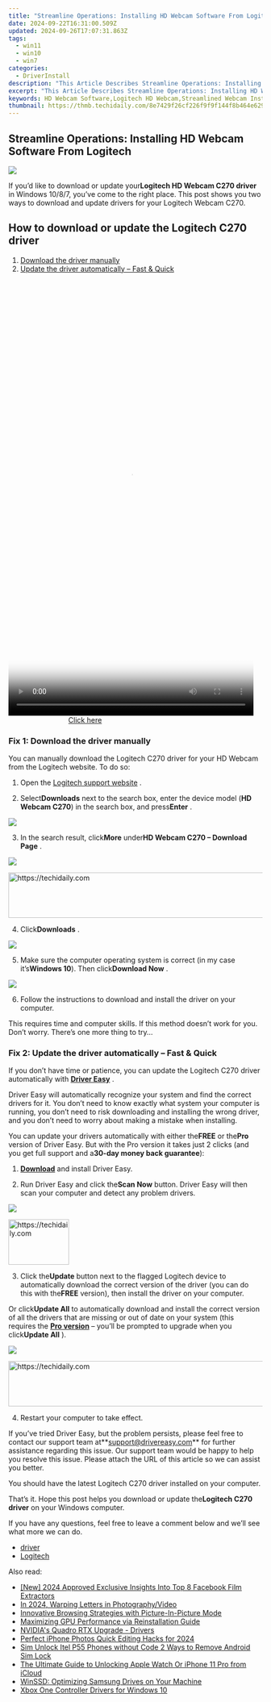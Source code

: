 ```yaml
---
title: "Streamline Operations: Installing HD Webcam Software From Logitech"
date: 2024-09-22T16:31:00.509Z
updated: 2024-09-26T17:07:31.863Z
tags:
  - win11
  - win10
  - win7
categories:
  - DriverInstall
description: "This Article Describes Streamline Operations: Installing HD Webcam Software From Logitech"
excerpt: "This Article Describes Streamline Operations: Installing HD Webcam Software From Logitech"
keywords: HD Webcam Software,Logitech HD Webcam,Streamlined Webcam Installation,Webcam Software Guide,Professional Webcam Setup,Enhanced Video Conferencing,Logitech HD Webcam Installation Tutorial
thumbnail: https://thmb.techidaily.com/8e7429f26cf226f9f9f144f8b464e629b87419e8b1e2596cca527bf6aeb943f1.jpg
---
```


## Streamline Operations: Installing HD Webcam Software From Logitech

![](https://images.drivereasy.com/wp-content/uploads/2018/06/img_5b1781550cb8b.jpg)

 If you’d like to download or update your**Logitech HD Webcam C270 driver** in Windows 10/8/7, you’ve come to the right place. This post shows you two ways to download and update drivers for your Logitech Webcam C270.

## How to download or update the Logitech C270 driver

1. [Download the driver manually](#Fix1)
2. [Update the driver automatically – Fast & Quick](#Fix2)

<!-- affiliate ads begin -->
<span id="1899850">
					<video width="486" height="864" style="cursor:pointer"
           poster="//a.impactradius-go.com/display-clicktoplayimage/1899850.png"
           onclick="if(!this.playClicked){this.play();this.setAttribute('controls',true);this.playClicked=true;}">
	   <source src="//a.impactradius-go.com/display-ad/14483-1899850">
	   <img src="//a.impactradius-go.com/display-clicktoplayimage/1899850.png" style="border: none; height: 100%; width: 100%; object-fit: contain">
	</video>
	<div style="width:304px;text-align:center"><a href="javascript:window.open(decodeURIComponent('https%3A%2F%2Felectronicx.pxf.io%2Fc%2F5597632%2F1899850%2F14483'), '_blank');void(0);">Click here</a></div>
</span>
<img height="0" width="0" src="https://imp.pxf.io/i/5597632/1899850/14483" style="position:absolute;visibility:hidden;" border="0" />
<!-- affiliate ads end -->

### Fix 1: Download the driver manually

 You can manually download the Logitech C270 driver for your HD Webcam from the Logitech website. To do so:

 1) Open the [Logitech support website](http://support.logitech.com/home) .

 2) Select**Downloads** next to the search box, enter the device model (**HD Webcam C270**) in the search box, and press**Enter** .

![](https://images.drivereasy.com/wp-content/uploads/2018/06/img_5b178291e9c4c.jpg)

 3) In the search result, click**More** under**HD Webcam C270 – Download Page** .

![](https://images.drivereasy.com/wp-content/uploads/2018/06/img_5b1782bf7e18a.jpg)

<!-- affiliate ads begin -->
<a href="https://ephamedtechinc.pxf.io/c/5597632/2137228/26400" target="_top" id="2137228">
  <img src="//a.impactradius-go.com/display-ad/26400-2137228" border="0" alt="https://techidaily.com" width="728" height="90"/>
</a>
<img height="0" width="0" src="https://ephamedtechinc.pxf.io/i/5597632/2137228/26400" style="position:absolute;visibility:hidden;" border="0" />
<!-- affiliate ads end -->

 4) Click**Downloads** .

![](https://images.drivereasy.com/wp-content/uploads/2018/06/img_5b1782dc0de4d.png)

 5) Make sure the computer operating system is correct (in my case it’s**Windows 10**). Then click**Download Now** .

![](https://images.drivereasy.com/wp-content/uploads/2018/06/img_5b17830c441d8.jpg)

 6) Follow the instructions to download and install the driver on your computer.

 This requires time and computer skills. If this method doesn’t work for you. Don’t worry. There’s one more thing to try…

### Fix 2: Update the driver automatically – Fast & Quick

 If you don’t have time or patience, you can update the Logitech C270 driver automatically with **[Driver Easy](https://tools.techidaily.com/drivereasy/download/)**  .

 Driver Easy will automatically recognize your system and find the correct drivers for it. You don’t need to know exactly what system your computer is running, you don’t need to risk downloading and installing the wrong driver, and you don’t need to worry about making a mistake when installing.

 You can update your drivers automatically with either the**FREE** or the**Pro** version of Driver Easy. But with the Pro version it takes just 2 clicks (and you get full support and a**30-day money back guarantee**):

 1) **[Download](https://tools.techidaily.com/drivereasy/download/)**  and install Driver Easy.

 2) Run Driver Easy and click the**Scan Now** button. Driver Easy will then scan your computer and detect any problem drivers.

![](https://images.drivereasy.com/wp-content/uploads/2018/05/img_5b06357826b8d.jpg)

<!-- affiliate ads begin -->
<a href="https://aligracehair.sjv.io/c/5597632/2135394/19272" target="_top" id="2135394">
  <img src="//a.impactradius-go.com/display-ad/19272-2135394" border="0" alt="https://techidaily.com" width="120" height="90"/>
</a>
<img height="0" width="0" src="https://aligracehair.sjv.io/i/5597632/2135394/19272" style="position:absolute;visibility:hidden;" border="0" />
<!-- affiliate ads end -->

 3) Click the**Update** button next to the flagged Logitech device to automatically download the correct version of the driver (you can do this with the**FREE** version), then install the driver on your computer.

 Or click**Update All** to automatically download and install the correct version of all the drivers that are missing or out of date on your system (this requires the **[Pro version](https://tools.techidaily.com/drivereasy/download/)**  – you’ll be prompted to upgrade when you click**Update All** ).

![](https://images.drivereasy.com/wp-content/uploads/2018/06/img_5b1784743b8e8.jpg)

<!-- affiliate ads begin -->
<a href="https://appsumo.8odi.net/c/5597632/2118319/7443" target="_top" id="2118319">
  <img src="//a.impactradius-go.com/display-ad/7443-2118319" border="0" alt="https://techidaily.com" width="728" height="90"/>
</a>
<img height="0" width="0" src="https://appsumo.8odi.net/i/5597632/2118319/7443" style="position:absolute;visibility:hidden;" border="0" />
<!-- affiliate ads end -->

4) Restart your computer to take effect.

 If you’ve tried Driver Easy, but the problem persists, please feel free to contact our support team at**<support@drivereasy.com>** for further assistance regarding this issue. Our support team would be happy to help you resolve this issue. Please attach the URL of this article so we can assist you better.

 You should have the latest Logitech C270 driver installed on your computer.

 That’s it. Hope this post helps you download or update the**Logitech C270 driver** on your Windows computer.

 If you have any questions, feel free to leave a comment below and we’ll see what more we can do.

* [driver](https://tools.techidaily.com/drivereasy/download/)
* [Logitech](https://store.drivereasy.com/order/cart.php?PRODS=4731822&QTY=1&AFFILIATE=108875)

<ins class="adsbygoogle"
     style="display:block"
     data-ad-format="autorelaxed"
     data-ad-client="ca-pub-7571918770474297"
     data-ad-slot="1223367746"></ins>

<ins class="adsbygoogle"
     style="display:block"
     data-ad-client="ca-pub-7571918770474297"
     data-ad-slot="8358498916"
     data-ad-format="auto"
     data-full-width-responsive="true"></ins>

<span class="atpl-alsoreadstyle">Also read:</span>
<div><ul>
<li><a href="https://facebook-video-recording.techidaily.com/new-2024-approved-exclusive-insights-into-top-8-facebook-film-extractors/"><u>[New] 2024 Approved Exclusive Insights Into Top 8 Facebook Film Extractors</u></a></li>
<li><a href="https://article-tips.techidaily.com/in-2024-warping-letters-in-photographyvideo/"><u>In 2024, Warping Letters in Photography/Video</u></a></li>
<li><a href="https://extra-tips.techidaily.com/innovative-browsing-strategies-with-picture-in-picture-mode/"><u>Innovative Browsing Strategies with Picture-In-Picture Mode</u></a></li>
<li><a href="https://driver-install.techidaily.com/maximizing-gpu-performance-via-reinstallation-guide/"><u>Maximizing GPU Performance via Reinstallation Guide</u></a></li>
<li><a href="https://driver-install.techidaily.com/nvidias-quadro-rtx-upgrade-drivers/"><u>NVIDIA's Quadro RTX Upgrade - Drivers</u></a></li>
<li><a href="https://extra-guidance.techidaily.com/perfect-iphone-photos-quick-editing-hacks-for-2024/"><u>Perfect iPhone Photos Quick Editing Hacks for 2024</u></a></li>
<li><a href="https://sim-unlock.techidaily.com/sim-unlock-itel-p55-phones-without-code-2-ways-to-remove-android-sim-lock-by-drfone-android/"><u>Sim Unlock Itel P55 Phones without Code 2 Ways to Remove Android Sim Lock</u></a></li>
<li><a href="https://activate-lock.techidaily.com/the-ultimate-guide-to-unlocking-apple-watch-or-iphone-11-pro-from-icloud-by-drfone-ios/"><u>The Ultimate Guide to Unlocking Apple Watch Or iPhone 11 Pro from iCloud</u></a></li>
<li><a href="https://driver-install.techidaily.com/winssd-optimizing-samsung-drives-on-your-machine/"><u>WinSSD: Optimizing Samsung Drives on Your Machine</u></a></li>
<li><a href="https://driver-install.techidaily.com/xbox-one-controller-drivers-for-windows-10/"><u>Xbox One Controller Drivers for Windows 10</u></a></li>
</ul></div>

